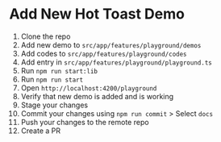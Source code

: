 # Add New Hot Toast Demo

1. Clone the repo
2. Add new demo to `src/app/features/playground/demos`
3. Add codes to `src/app/features/playground/codes`
4. Add entry in `src/app/features/playground/playground.ts`
5. Run `npm run start:lib`
6. Run `npm run start`
7. Open `http://localhost:4200/playground`
8. Verify that new demo is added and is working
9. Stage your changes
10. Commit your changes using `npm run commit` > Select `docs`
11. Push your changes to the remote repo
12. Create a PR
